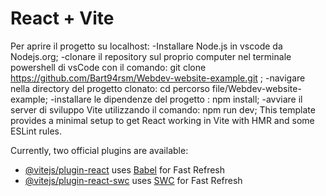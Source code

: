 # React + Vite
Per aprire il progetto su localhost:
-Installare Node.js in vscode da Nodejs.org;
-clonare il repository sul proprio computer nel terminale powershell di vsCode con il comando: git clone https://github.com/Bart94rsm/Webdev-website-example.git ;
-navigare nella directory del progetto clonato: cd percorso file/Webdev-website-example;
-installare le dipendenze del progetto : npm install;
-avviare il server di sviluppo Vite utilizzando il comando: npm run dev;
This template provides a minimal setup to get React working in Vite with HMR and some ESLint rules.

Currently, two official plugins are available:

- [@vitejs/plugin-react](https://github.com/vitejs/vite-plugin-react/blob/main/packages/plugin-react/README.md) uses [Babel](https://babeljs.io/) for Fast Refresh
- [@vitejs/plugin-react-swc](https://github.com/vitejs/vite-plugin-react-swc) uses [SWC](https://swc.rs/) for Fast Refresh
